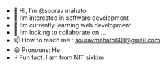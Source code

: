 - 👋 Hi, I’m @sourav mahato
- 👀 I’m interested in software development
- 🌱 I’m currently learning web development
- 💞️ I’m looking to collaborate on ...
- 📫 How to reach me : souravmahato601@gmail.com
- 😄 Pronouns: He
- ⚡ Fun fact: I am from NIT sikkim

<!---
souravmahato121/souravmahato121 is a ✨ special ✨ repository because its `README.md` (this file) appears on your GitHub profile.
You can click the Preview link to take a look at your changes.
--->
